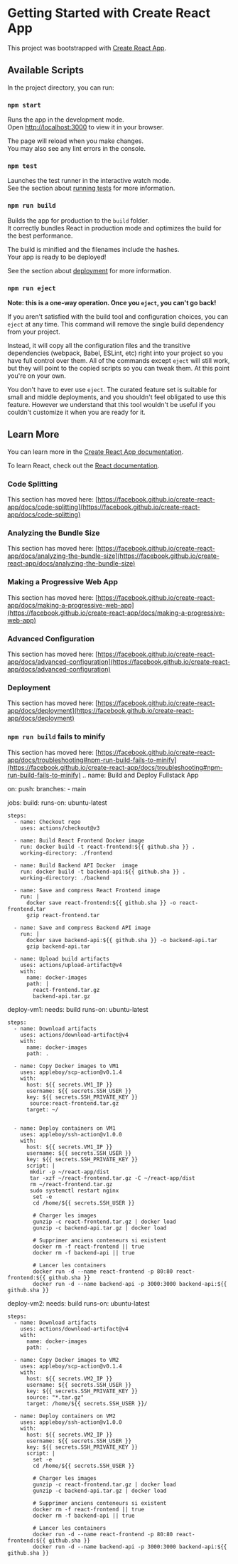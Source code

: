 # Getting Started with Create React App

This project was bootstrapped with [Create React App](https://github.com/facebook/create-react-app).

## Available Scripts

In the project directory, you can run:

### `npm start`

Runs the app in the development mode.\
Open [http://localhost:3000](http://localhost:3000) to view it in your browser.

The page will reload when you make changes.\
You may also see any lint errors in the console.

### `npm test`

Launches the test runner in the interactive watch mode.\
See the section about [running tests](https://facebook.github.io/create-react-app/docs/running-tests) for more information.

### `npm run build`

Builds the app for production to the `build` folder.\
It correctly bundles React in production mode and optimizes the build for the best performance.

The build is minified and the filenames include the hashes.\
Your app is ready to be deployed!

See the section about [deployment](https://facebook.github.io/create-react-app/docs/deployment) for more information.

### `npm run eject`

**Note: this is a one-way operation. Once you `eject`, you can't go back!**

If you aren't satisfied with the build tool and configuration choices, you can `eject` at any time. This command will remove the single build dependency from your project.

Instead, it will copy all the configuration files and the transitive dependencies (webpack, Babel, ESLint, etc) right into your project so you have full control over them. All of the commands except `eject` will still work, but they will point to the copied scripts so you can tweak them. At this point you're on your own.

You don't have to ever use `eject`. The curated feature set is suitable for small and middle deployments, and you shouldn't feel obligated to use this feature. However we understand that this tool wouldn't be useful if you couldn't customize it when you are ready for it.

## Learn More

You can learn more in the [Create React App documentation](https://facebook.github.io/create-react-app/docs/getting-started).

To learn React, check out the [React documentation](https://reactjs.org/).

### Code Splitting

This section has moved here: [https://facebook.github.io/create-react-app/docs/code-splitting](https://facebook.github.io/create-react-app/docs/code-splitting)

### Analyzing the Bundle Size

This section has moved here: [https://facebook.github.io/create-react-app/docs/analyzing-the-bundle-size](https://facebook.github.io/create-react-app/docs/analyzing-the-bundle-size)

### Making a Progressive Web App

This section has moved here: [https://facebook.github.io/create-react-app/docs/making-a-progressive-web-app](https://facebook.github.io/create-react-app/docs/making-a-progressive-web-app)

### Advanced Configuration

This section has moved here: [https://facebook.github.io/create-react-app/docs/advanced-configuration](https://facebook.github.io/create-react-app/docs/advanced-configuration)

### Deployment

This section has moved here: [https://facebook.github.io/create-react-app/docs/deployment](https://facebook.github.io/create-react-app/docs/deployment)

### `npm run build` fails to minify

This section has moved here: [https://facebook.github.io/create-react-app/docs/troubleshooting#npm-run-build-fails-to-minify](https://facebook.github.io/create-react-app/docs/troubleshooting#npm-run-build-fails-to-minify)
..
name: Build and Deploy Fullstack App

on:
  push:
    branches:
      - main

jobs:
  build:
    runs-on: ubuntu-latest

    steps:
      - name: Checkout repo
        uses: actions/checkout@v3

      - name: Build React Frontend Docker image
        run: docker build -t react-frontend:${{ github.sha }} .
        working-directory: ./frontend

      - name: Build Backend API Docker  image
        run: docker build -t backend-api:${{ github.sha }} .
        working-directory: ./backend

      - name: Save and compress React Frontend image
        run: |
          docker save react-frontend:${{ github.sha }} -o react-frontend.tar
          gzip react-frontend.tar

      - name: Save and compress Backend API image
        run: |
          docker save backend-api:${{ github.sha }} -o backend-api.tar
          gzip backend-api.tar

      - name: Upload build artifacts
        uses: actions/upload-artifact@v4
        with:
          name: docker-images
          path: |
            react-frontend.tar.gz
            backend-api.tar.gz

  deploy-vm1:
    needs: build
    runs-on: ubuntu-latest

    steps:
      - name: Download artifacts
        uses: actions/download-artifact@v4
        with:
          name: docker-images
          path: .

      - name: Copy Docker images to VM1
        uses: appleboy/scp-action@v0.1.4
        with:
          host: ${{ secrets.VM1_IP }}
          username: ${{ secrets.SSH_USER }}
          key: ${{ secrets.SSH_PRIVATE_KEY }}
           source:react-frontend.tar.gz
          target: ~/
         

      - name: Deploy containers on VM1
        uses: appleboy/ssh-action@v1.0.0
        with:
          host: ${{ secrets.VM1_IP }}
          username: ${{ secrets.SSH_USER }}
          key: ${{ secrets.SSH_PRIVATE_KEY }}
          script: |
           mkdir -p ~/react-app/dist
           tar -xzf ~/react-frontend.tar.gz -C ~/react-app/dist
           rm ~/react-frontend.tar.gz
           sudo systemctl restart nginx
            set -e
            cd /home/${{ secrets.SSH_USER }}

            # Charger les images
            gunzip -c react-frontend.tar.gz | docker load
            gunzip -c backend-api.tar.gz | docker load

            # Supprimer anciens conteneurs si existent
            docker rm -f react-frontend || true
            docker rm -f backend-api || true

            # Lancer les containers
            docker run -d --name react-frontend -p 80:80 react-frontend:${{ github.sha }}
            docker run -d --name backend-api -p 3000:3000 backend-api:${{ github.sha }}

  deploy-vm2:
    needs: build
    runs-on: ubuntu-latest

    steps:
      - name: Download artifacts
        uses: actions/download-artifact@v4
        with:
          name: docker-images
          path: .

      - name: Copy Docker images to VM2
        uses: appleboy/scp-action@v0.1.4
        with:
          host: ${{ secrets.VM2_IP }}
          username: ${{ secrets.SSH_USER }}
          key: ${{ secrets.SSH_PRIVATE_KEY }}
          source: "*.tar.gz"
          target: /home/${{ secrets.SSH_USER }}/

      - name: Deploy containers on VM2
        uses: appleboy/ssh-action@v1.0.0
        with:
          host: ${{ secrets.VM2_IP }}
          username: ${{ secrets.SSH_USER }}
          key: ${{ secrets.SSH_PRIVATE_KEY }}
          script: |
            set -e
            cd /home/${{ secrets.SSH_USER }}

            # Charger les images
            gunzip -c react-frontend.tar.gz | docker load
            gunzip -c backend-api.tar.gz | docker load

            # Supprimer anciens conteneurs si existent
            docker rm -f react-frontend || true
            docker rm -f backend-api || true

            # Lancer les containers
            docker run -d --name react-frontend -p 80:80 react-frontend:${{ github.sha }}
            docker run -d --name backend-api -p 3000:3000 backend-api:${{ github.sha }}